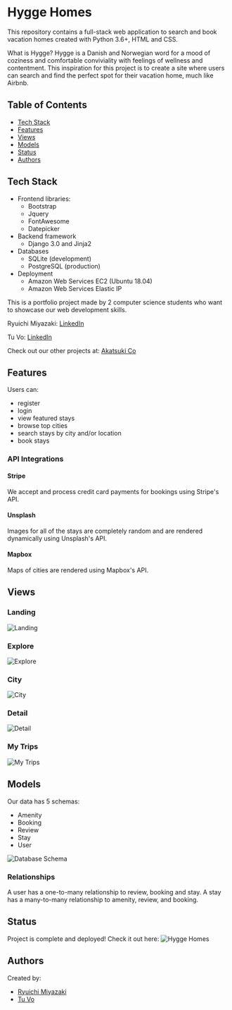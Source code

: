 # Hygge Homes

This repository contains a full-stack web application to search and book vacation homes created with Python 3.6+, HTML and CSS.

What is Hygge? Hygge is a Danish and Norwegian word for a mood of coziness and comfortable conviviality with feelings of wellness and contentment.
This inspiration for this project is to create a site where users can search and find the perfect spot for their vacation home, much like Airbnb.

## Table of Contents

- [Tech Stack](#tech-stack)
- [Features](#features)
- [Views](#views)
- [Models](#models)
- [Status](#status)
- [Authors](#authors)

## Tech Stack
- Frontend libraries:
  - Bootstrap
  - Jquery
  - FontAwesome
  - Datepicker
- Backend framework
  - Django 3.0 and Jinja2
- Databases
  - SQLite (development)
  - PostgreSQL (production)
- Deployment
  - Amazon Web Services EC2 (Ubuntu 18.04)
  - Amazon Web Services Elastic IP

This is a portfolio project made by 2 computer science students who want to showcase our web development skills.

Ryuichi Miyazaki: [LinkedIn](https://www.linkedin.com/in/rmiyazaki/)

Tu Vo: [LinkedIn](https://www.linkedin.com/in/tu-vo/)

Check out our other projects at: [Akatsuki Co](https://github.com/akatsuki-co)


## Features

Users can:

- register
- login
- view featured stays
- browse top cities
- search stays by city and/or location
- book stays

### API Integrations

#### Stripe

We accept and process credit card payments for bookings using Stripe's API.

#### Unsplash

Images for all of the stays are completely random and are rendered dynamically using Unsplash's API.

#### Mapbox

Maps of cities are rendered using Mapbox's API.

## Views

### Landing

![Landing](./static_files/img/homepage.png)

### Explore

![Explore](./static_files/img/explore.png)

### City

![City](./static_files/img/city.png)

### Detail

![Detail](./static_files/img/detail.png)

### My Trips

![My Trips](./static_files/img/my_trips.png)

## Models

Our data has 5 schemas:

- Amenity
- Booking
- Review
- Stay
- User

![Database Schema](./static_files/img/database_schema.png)

### Relationships

A user has a one-to-many relationship to review, booking and stay.
A stay has a many-to-many relationship to amenity, review, and booking.

## Status

Project is complete and deployed!
Check it out here: ![Hygge Homes](https://hyggehomes.dev)

## Authors

Created by:

- [Ryuichi Miyazaki](https://github.com/rmiyazaki6499)
- [Tu Vo](https://github.com/tuvo1106)
